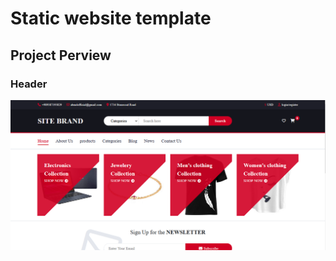 # Static website template

## Project Perview
### Header

<div align="center">
  <img src="https://github.com/ab-md/online-shop/blob/main/screen%20shots/home%20page.png?raw=true" alt="home"/>
</div>